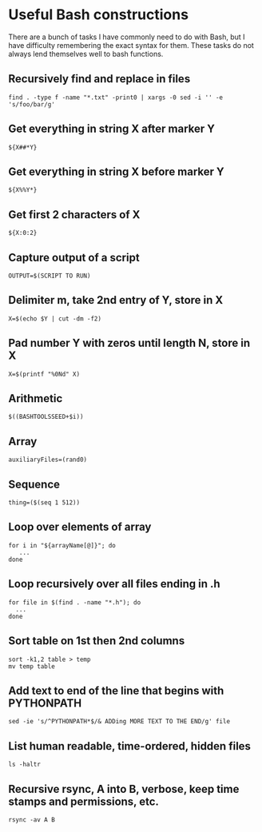 # Useful Bash constructions

There are a bunch of tasks I have commonly need to do with Bash,
but I have difficulty remembering the exact syntax for them. These
tasks do not always lend themselves well to bash functions.

## Recursively find and replace in files
```shell
find . -type f -name "*.txt" -print0 | xargs -0 sed -i '' -e 's/foo/bar/g'
```

## Get everything in string X after marker Y
```shell
${X##*Y}
```

## Get everything in string X before marker Y
```shell
${X%%Y*}
```

## Get first 2 characters of X
```shell
${X:0:2}
```

## Capture output of a script
```shell
OUTPUT=$(SCRIPT TO RUN)
```

## Delimiter m, take 2nd entry of Y, store in X
```shell
X=$(echo $Y | cut -dm -f2)
```

## Pad number Y with zeros until length N, store in X
```shell
X=$(printf "%0Nd" X)
```

## Arithmetic
```shell
$((BASHTOOLSSEED+$i))
```

## Array
```shell
auxiliaryFiles=(rand0)
```

## Sequence
```shell
thing=($(seq 1 512))
```

## Loop over elements of array
```shell
for i in "${arrayName[@]}"; do
   ...
done
```

## Loop recursively over all files ending in .h 
```shell
for file in $(find . -name "*.h"); do 
  ... 
done
```

## Sort table on 1st then 2nd columns
```shell
sort -k1,2 table > temp
mv temp table
```

## Add text to end of the line that begins with PYTHONPATH
```shell 
sed -ie 's/^PYTHONPATH*$/& ADDing MORE TEXT TO THE END/g' file
```

## List human readable, time-ordered, hidden files
```shell 
ls -haltr
```

## Recursive rsync, A into B, verbose, keep time stamps and permissions, etc.
```shell
rsync -av A B
```
